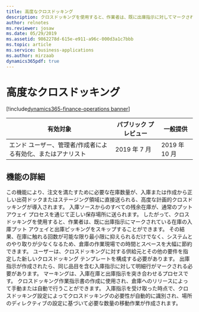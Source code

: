 ```yaml
---
title: 高度なクロスドッキング
description: クロスドッキングを使用すると、作業者は、既に出庫指示に対してマークされている在庫の入庫プット アウェイと出庫ピッキングをスキップすることができます。
author: relnotes
ms.reviewer: josaw
ms.date: 05/29/2019
ms.assetid: 9862278d-615e-e911-a96c-000d3a1c7bbb
ms.topic: article
ms.service: business-applications
ms.author: mirzaab
dynamics365pdf: true
---
```

# 高度なクロスドッキング
[!include[dynamics365-finance-operations banner](../includes/dynamics365-finance-operations.md)]

| 有効対象    |  パブリック プレビュー | 一般提供 | 
| ---------- | ---------- |---------- |
|エンド ユーザー、管理者/作成者による有効化、またはアナリスト|2019 年 7 月| 2019 年 10 月|






## 機能の詳細
<!--feature detail start -->
 この機能により、注文を満たすために必要な在庫数量が、入庫または作成から正しい出荷ドックまたはステージング領域に直接送られる、高度な計画的クロスドッキングが導入されます。 入庫ソースからのすべての残余在庫が、通常のプット アウェイ プロセスを通じて正しい保存場所に送られます。 したがって、クロスドッキングを使用すると、作業者は、既に出庫指示にマークされている在庫の入庫プット アウェイと出庫ピッキングをスキップすることができます。 その結果、在庫に触れる回数が可能な限り最小限に抑えられるだけでなく、システムとのやり取りが少なくなるため、倉庫の作業現場での時間とスペースを大幅に節約できます。 ユーザーは、クロスドッキングに対する供給元とその他の要件を指定した新しいクロスドッキング テンプレートを構成する必要があります。 出庫指示が作成されたら、同じ品目を含む入庫指示に対して明細行がマークされる必要があります。 マーキングは、入庫在庫と出庫指示を突き合わせるプロセスです。 クロスドッキング作業指示書の作成に使用され、倉庫へのリリースによって手動または自動で行うことができます。 入庫指示を受け取った時点で、クロスドッキング設定によってクロスドッキングの必要性が自動的に識別され、場所のディレクティブの設定に基づいて必要な数量の移動作業が作成されます。
<!--feature detail end -->










